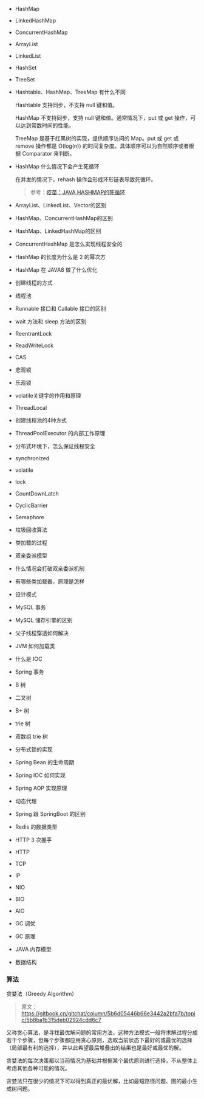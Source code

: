 

- HashMap

- LinkedHashMap

- ConcurrentHashMap

- ArrayList

- LinkedList

- HashSet  

- TreeSet  

- Hashtable、HashMap、TreeMap 有什么不同

  Hashtable 支持同步，不支持 null 键和值。

  HashMap 不支持同步，支持 null 键和值。通常情况下，put 或 get 操作，可以达到常数时间的性能。

  TreeMap 是基于红黑树的实现，提供顺序访问的 Map。put 或 get 或 remove 操作都是 O(log(n)) 的时间复杂度。具体顺序可以为自然顺序或者根据 Comparator 来判断。

- HashMap 什么情况下会产生死循环

  在并发的情况下，rehash 操作会形成环形链表导致死循环。

  > 参考：[疫苗：JAVA HASHMAP的死循环](https://coolshell.cn/articles/9606.html)

- ArrayList、LinkedList、Vector的区别
- HashMap、ConcurrentHashMap的区别
- HashMap、LinkedHashMap的区别
- ConcurrentHashMap 是怎么实现线程安全的
- HashMap 的长度为什么是 2 的幂次方
- HashMap 在 JAVA8 做了什么优化 
- 创建线程的方式
- 线程池
- Runnable 接口和 Callable 接口的区别
- wait 方法和 sleep 方法的区别
- ReentrantLock
- ReadWriteLock
- CAS
- 悲观锁
- 乐观锁
- volatile关键字的作用和原理
- ThreadLocal
- 创建线程池的4种方式
- ThreadPoolExecutor 的内部工作原理
- 分布式环境下，怎么保证线程安全
- synchronized
- volatile
- lock
- CountDownLatch 
- CyclicBarrier  
- Semaphore  
- 垃圾回收算法
- 类加载的过程
- 双亲委派模型
- 什么情况会打破双亲委派机制 
- 有哪些类加载器，原理是怎样  
- 设计模式
- MySQL 事务
- MySQL 储存引擎的区别 
- 父子线程穿透如何解决 
- JVM 如何加载类  
- 什么是 IOC
- Spring 事务
- B 树
- 二叉树
- B+ 树
- trie 树
- 双数组 trie 树
- 分布式锁的实现
- Spring Bean 的生命周期
- Spring IOC 如何实现
- Spring AOP 实现原理
- 动态代理
- Spring 跟 SpringBoot 的区别
- Redis 的数据类型
- HTTP 3 次握手 
- HTTP
- TCP
- IP 
- NIO
- BIO
- AIO
- GC 调优 
- GC 原理 
- JAVA 内存模型 
- 数据结构

### 算法 

贪婪法（Greedy Algorithm）
> 原文：https://gitbook.cn/gitchat/column/5b6d05446b66e3442a2bfa7b/topic/5b8ba1b315deb02924cdd6c7

又称贪心算法，是寻找最优解问题的常用方法，这种方法模式一般将求解过程分成若干个步骤，但每个步骤都应用贪心原则，选取当前状态下最好的或最优的选择（局部最有利的选择），并以此希望最后堆叠出的结果也是最好或最优的解。

贪婪法的每次决策都以当前情况为基础并根据某个最优原则进行选择，不从整体上考虑其他各种可能的情况。

贪婪法只在很少的情况下可以得到真正的最优解，比如最短路径问题、图的最小生成树问题。
